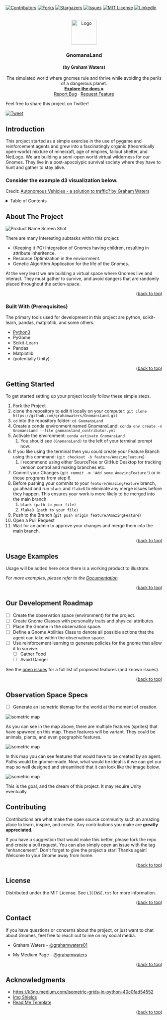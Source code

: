 <div id="top"></div>
<!--
*** Thanks for checking out the GnomansLand. If you have a suggestion
*** that would make this better, please fork the repo and create a pull request
*** or simply open an issue with the tag "enhancement".
*** Don't forget to give the project a star!
*** Thanks again! Now go create something AMAZING! :D
-->



<!-- PROJECT SHIELDS -->
<!--
*** I'm using markdown "reference style" links for readability.
*** Reference links are enclosed in brackets [ ] instead of parentheses ( ).
*** See the bottom of this document for the declaration of the reference variables
*** for contributors-url, forks-url, etc. This is an optional, concise syntax you may use.
*** https://www.markdownguide.org/basic-syntax/#reference-style-links
-->

[![Contributors][contributors-shield]][contributors-url]
[![Forks][forks-shield]][forks-url]
[![Stargazers][stars-shield]][stars-url]
[![Issues][issues-shield]][issues-url]
[![MIT License][license-shield]][license-url]
[![LinkedIn][linkedin-shield]][linkedin-url]



<!-- PROJECT LOGO -->
<br />
<div align="center">
  <a href="https://github.com/grahamwaters/GnomansLand">
    <img src="images/logo.png" alt="Logo" width="80" height="80">
  </a>

  <h3 align="center">GnomansLand</h3>

  <h4 alight="center">(by Graham Waters)</h4>

  <p align="center">
    The simulated world where gnomes rule and thrive while avoiding the perils of a dangerous planet.
    <br />
    <a href="https://github.com/grahamwaters/GnomansLand"><strong>Explore the docs »</strong></a>
    <br />
    <a href="https://github.com/grahamwaters/GnomansLand/issues">Report Bug</a>
    ·
    <a href="https://github.com/grahamwaters/GnomansLand/issues">Request Feature</a>
  </p>
</div>

Feel free to share this project on Twitter!

[![Tweet](https://img.shields.io/twitter/url/http/shields.io.svg?style=social)](https://twitter.com/intent/tweet?text=Get%20over%20170%20free%20design%20blocks%20based%20on%20Bootstrap%204&url=https://froala.com/design-blocks&via=froala&hashtags=bootstrap,design,templates,blocks,developers)

## Introduction

This project started as a simple exercise in the use of pygame and reinforcement agents and grew into a fascinatingly organic (theoretically open-world) mixture of minecraft, age of empires, fallout shelter, and NetLogo. We are building a semi-open world virtual wilderness for our Gnomes. They live in a post-apocolypic survival society where they have to hunt and gather to stay alive.

### Consider the example d3 visualization below.

<div id="observablehq-initializeSVG-ce02816b"></div>
<div id="observablehq-makeCar-ce02816b"></div>
<div id="observablehq-simData-ce02816b"></div>
<div id="observablehq-simulation-ce02816b"></div>
<div id="observablehq-updateCars-ce02816b"></div>
<p>Credit: <a href="https://observablehq.com/d/3f49b996bdb3319c">Autonomous Vehicles - a solution to traffic? by Graham Waters</a></p>

<script type="module">
import {Runtime, Inspector} from "https://cdn.jsdelivr.net/npm/@observablehq/runtime@4/dist/runtime.js";
import define from "https://api.observablehq.com/d/3f49b996bdb3319c@316.js?v=3";
new Runtime().module(define, name => {
  if (name === "initializeSVG") return new Inspector(document.querySelector("#observablehq-initializeSVG-ce02816b"));
  if (name === "makeCar") return new Inspector(document.querySelector("#observablehq-makeCar-ce02816b"));
  if (name === "simData") return new Inspector(document.querySelector("#observablehq-simData-ce02816b"));
  if (name === "simulation") return new Inspector(document.querySelector("#observablehq-simulation-ce02816b"));
  if (name === "updateCars") return new Inspector(document.querySelector("#observablehq-updateCars-ce02816b"));
});
</script>




<!-- TABLE OF CONTENTS -->
<details>
  <summary>Table of Contents</summary>
  <ol>
    <li>
      <a href="#about-the-project">About the project</a>
      <ul>
        <li><a href="#built-with">Built With</a></li>
      </ul>
    </li>
    <li>
      <a href="#getting-started">Getting Started</a>
      <ul>
        <li><a href="#prerequisites">Prerequisites</a></li>
        <li><a href="#installation">Installation</a></li>
      </ul>
    </li>
    <li><a href="#usage">Usage</a></li>
    <li><a href="#roadmap">Roadmap</a></li>
    <li><a href="#contributing">Contributing</a></li>
    <li><a href="#license">License</a></li>
    <li><a href="#contact">Contact</a></li>
    <li><a href="#acknowledgments">Acknowledgments</a></li>
  </ol>
</details>



<!-- ABOUT THE PROJECT -->
## About The Project

![Product Name Screen Shot][product-screenshot]

There are many Interesting subtasks within this project:
* (Keeping it PG) Integration of Gnomes having children, resulting in attribute inheritence.
* Resource Optimization in the enviornment.
* Genetic Algorithm Application for the life of the Gnomes.

At the very least we are building a virtual space where Gnomes live and interact. They must gather to survive, and avoid dangers that are randomly placed throughout the action-space.



<p align="right">(<a href="#top">back to top</a>)</p>



### Built With (Prerequisites)

The primary tools used for development in this project are python, scikit-learn, pandas, matplotlib, and some others.

* [Python3](https://www.python.org/download/releases/3.0/)
* PyGame
* Scikit-Learn
* Pandas
* Matplotlib
* (potentially Unity)


<p align="right">(<a href="#top">back to top</a>)</p>



<!-- GETTING STARTED -->
## Getting Started

To get started setting up your project locally follow these simple steps.

1. Fork the Project
2. clone the repository to edit it locally on your computer: `git clone https://github.com/grahamwaters/GnomansLand.git`
3. `cd` into the repository folder: `cd GnomansLand`
4. Create a conda environment named GnomansLand: `conda env create -n GnomansLand --file gnomansland_contributor.yml`
5. Activate the environment: `conda activate GnomansLand`
   1. You should see `(GnomansLand)` to the left of your terminal prompt now.
6. If you like using the terminal then you could create your Feature Branch using this command: (`git checkout -b feature/AmazingFeature`)
   1. I recommend using either SourceTree or GitHub Desktop for tracking version control and making branches etc.
7. Commit your Changes (`git commit -m 'Add some AmazingFeature'`) or in those programs from step 6.
8. Before pushing your commits to your `feature/AmazingFeature` branch, go ahead and run `black` and `flake8` to eliminate any merge issues before they happen. This ensures your work is more likely to be merged into the main branch.
   1. `black (path to your file)`
   2. `flake8 (path to your file)`
9.  Push to the Branch (`git push origin feature/AmazingFeature`)
10. Open a Pull Request
11. Wait for an admin to approve your changes and merge them into the main branch.


<p align="right">(<a href="#top">back to top</a>)</p>



<!-- USAGE EXAMPLES -->
## Usage Examples

Usage will be added here once there is a working product to illustrate.

_For more examples, please refer to the [Documentation](https://github.com/grahamwaters/GnomansLand/blob/master/Genesis.md)_

<p align="right">(<a href="#top">back to top</a>)</p>



<!-- ROADMAP -->
## Our Development Roadmap

- [ ] Create the observation space (environment) for the project.
- [ ] Create Gnome Classes with personality traits and physical attributes.
- [ ] Place the Gnome in the observation space.
- [ ] Define a Gnome Abilities Class to denote all possible actions that the agent can take within the observation space.
- [ ] Use reinforcement learning to generate policies for the gnome that allow it to survive.
    - [ ] Gather Food
    - [ ] Avoid Danger

See the [open issues](https://github.com/grahamwaters/GnomansLand/issues) for a full list of proposed features (and known issues).

<p align="right">(<a href="#top">back to top</a>)</p>

## Observation Space Specs

- [ ] Generate an isometric tilemap for the world at the moment of creation.

![isometric map][iso1]

As you can see in the map above, there are multiple features (sprites) that have spawned on this map. These features will be variant. They could be animals, plants, and even geographic features.

![isometric map][iso2]

In this map you can see features that would have to be created by an agent. Paths would be gnome-made. Now, what would be ideal is if we can get our map so well designed and streamlined that it can look like the image below.

![isometric map][iso_goal]

This is the goal, and the dream of this project. It may require Unity eventually.

<!-- CONTRIBUTING -->
## Contributing

Contributions are what make the open source community such an amazing place to learn, inspire, and create. Any contributions you make are **greatly appreciated**.

If you have a suggestion that would make this better, please fork the repo and create a pull request. You can also simply open an issue with the tag "enhancement".
Don't forget to give the project a star! Thanks again! Welcome to your Gnome away from home.

<p align="right">(<a href="#top">back to top</a>)</p>



<!-- LICENSE -->
## License

Distributed under the MIT License. See `LICENSE.txt` for more information.

<p align="right">(<a href="#top">back to top</a>)</p>



<!-- CONTACT -->
## Contact
If you have questions or concerns about the project, or just want to chat about Gnomes, feel free to reach out to me on my social media.

* Graham Waters - [@grahamwaters01](https://www.linkedin.com/in/grahamwaters01/)

* My Medium Page - [@grahamwaters]([https://grahamwaters.medium.com/)


<p align="right">(<a href="#top">back to top</a>)</p>



<!-- ACKNOWLEDGMENTS -->
## Acknowledgments
* https://k3no.medium.com/isometric-grids-in-python-40c0fad54552
* [Img Shields](https://shields.io)
* [Read Me Template](https://github.com/othneildrew/Best-README-Template)

<p align="right">(<a href="#top">back to top</a>)</p>



<!-- MARKDOWN LINKS & IMAGES -->
<!-- https://www.markdownguide.org/basic-syntax/#reference-style-links -->
[contributors-shield]: https://img.shields.io/github/contributors/grahamwaters/GnomansLand.svg?style=for-the-badge
[contributors-url]: https://github.com/grahamwaters/GnomansLand/graphs/contributors
[forks-shield]: https://img.shields.io/github/forks/grahamwaters/GnomansLand.svg?style=for-the-badge
[forks-url]: https://github.com/grahamwaters/GnomansLand/network/members
[stars-shield]: https://img.shields.io/github/stars/grahamwaters/GnomansLand.svg?style=for-the-badge
[stars-url]: https://github.com/grahamwaters/GnomansLand/stargazers
[issues-shield]: https://img.shields.io/github/issues/grahamwaters/GnomansLand.svg?style=for-the-badge
[issues-url]: https://github.com/grahamwaters/GnomansLand/issues
[license-shield]: https://img.shields.io/github/license/grahamwaters/GnomansLand.svg?style=for-the-badge
[license-url]: https://github.com/grahamwaters/GnomansLand/blob/master/LICENSE.txt
[linkedin-shield]: https://img.shields.io/badge/-LinkedIn-black.svg?style=for-the-badge&logo=linkedin&colorB=555

[linkedin-url]: https://linkedin.com/in/grahamwaters01
[product-screenshot]: images/screenshot.png
[iso1]: images/example_isometric_scene.png
[iso2]: images/example_isometricscene2.png
[iso_goal]: images/goal_visual_iso.jpg
